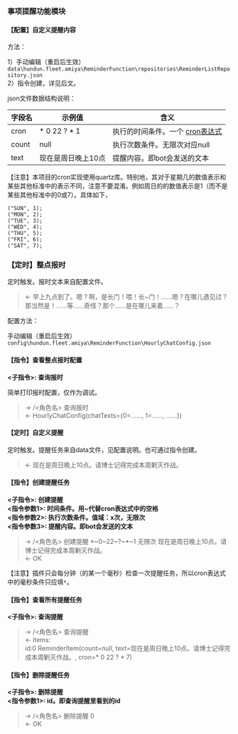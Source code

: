 ### 事项提醒功能模块

#### 【配置】自定义提醒内容

方法：

1）手动编辑（重启后生效）`data\hundun.fleet.amiya\ReminderFunction\repositories\ReminderListRepository.json`   
2）指令创建，详见后文。

json文件数据结构说明：

|字段名|示例值|含义|
|---|---|---|
|cron|* 0 22 ? * 1|执行的时间条件。一个 [cron表达式](https://docs.oracle.com/cd/E12058_01/doc/doc.1014/e12030/cron_expressions.htm)|
|count|null|执行次数条件。无限次对应null|
|text|现在是周日晚上10点|提醒内容。即bot会发送的文本|

【注意】本项目的cron实现使用quartz库。特别地，其对于星期几的数值表示和某些其他标准中的表示不同，注意不要混淆。例如周日的的数值表示是1（而不是某些其他标准中的0或7）。具体如下，
```
("SUN", 1);
("MON", 2);
("TUE", 3);
("WED", 4);
("THU", 5);
("FRI", 6);
("SAT", 7);
```

### 【定时】整点报时

定时触发。报时文本来自配置文件。

>  <- 早上九点到了。嗯？啊，是长门！喂！长~门！……嗯？在哪儿遇见过？那当然是！……等……奇怪？那个……是在哪儿来着……？

配置方法：

手动编辑（重启后生效）`config\hundun.fleet.amiya\ReminderFunction\HourlyChatConfig.json`

#### 【指令】查看整点报时配置

**<子指令>: 查询报时**  

简单打印报时配置，仅作为调试。

>  -> /<角色名> 查询报时  
> <- HourlyChatConfig(chatTexts={0=……, 1=……, ……})

#### 【定时】自定义提醒

定时触发。提醒任务来自data文件，见配置说明。也可通过指令创建。

>  <- 现在是周日晚上10点。请博士记得完成本周剿灭作战。

#### 【指令】创建提醒任务

**<子指令>: 创建提醒**  
**<指令参数1>: 时间条件。用~代替cron表达式中的空格**  
**<指令参数2>: 执行次数条件。值域：x次，无限次**  
**<指令参数3>: 提醒内容。即bot会发送的文本**  

>  -> /<角色名> 创建提醒 \*\~0\~22\~?\~\*\~1 无限次 现在是周日晚上10点。请博士记得完成本周剿灭作战。  
>  <- OK

【注意】插件只会每分钟（的某一个毫秒）检查一次提醒任务，所以cron表达式中的毫秒条件只应填`*`。

#### 【指令】查看所有提醒任务

**<子指令>: 查询提醒**  

>  -> /<角色名> 查询提醒  
>  <- items:  
>     id:0	ReminderItem(count=null, text=现在是周日晚上10点。请博士记得完成本周剿灭作战。, cron=* 0 22 ? * 7)

#### 【指令】删除提醒任务

**<子指令>: 删除提醒**  
**<指令参数1>: id。即查询提醒里看到的id**

>  -> /<角色名> 删除提醒 0  
>  <- OK